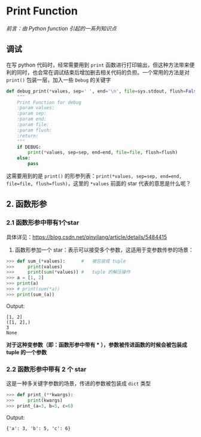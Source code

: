 # Print Function

*前言：由 Python function 引起的一系列知识点*

## 调试

在写 python 代码时，经常需要用到 `print` 函数进行打印输出，但这种方法带来便利的同时，也会常在调试结束后增加删去相关代码的负担。一个常用的方法是对 `print()` 包装一层，加入一些 `Debug` 的关键字

```python
def debug_print(*values, sep=' ', end='\n', file=sys.stdout, flush=False):
    """
    Print Function for debug
    :param values:
    :param sep:
    :param end:
    :param file:
    :param flush:
    :return:
    """
    if DEBUG:
        print(*values, sep=sep, end=end, file=file, flush=flush)
    else:
        pass
```

这需要用到的是 `print()` 的形参列表：`print(*values, sep=sep, end=end, file=file, flush=flush)`，这里的 `*values` 前面的 star 代表的意思是什么呢？

## 2. 函数形参

### 2.1 函数形参中带有1个star

具体详见：https://blog.csdn.net/qinyilang/article/details/5484415

1. 函数形参加一个 star：表示可以接受多个参数，这适用于变参数传参的场景：
```python
>>> def sum_(*values):      #   被包装成 tuple
>>>     print(values)
>>>     print(sum(*values)) #   tuple 的解压操作
>>> a = [1, 2]
>>> print(a)
>>> # print(sum(*a))
>>> print(sum_(a))
```
Output:
```
[1, 2]
([1, 2],)
3
None
```
**对于这种变参数（即：函数形参中带有 \* ），参数被传进函数的时候会被包装成 tuple 的一个参数**

### 2.2 函数形参中带有 2 个 star

这是一种多关键字参数的场景，传进的参数被包装成 `dict` 类型

```python
>>> def print_(**kwargs):
>>>     print(kwargs)
>>> print_(a=3, b=5, c=6)
```

Output:
```
{'a': 3, 'b': 5, 'c': 6}
```


